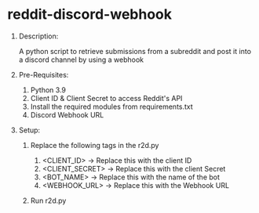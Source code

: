 # reddit-discord-webhook

1. Description:

	A python script to retrieve submissions from a subreddit and post it into a discord channel by using a webhook

2. Pre-Requisites:

	1. Python 3.9
	2. Client ID & Client Secret to access Reddit's API
	3. Install the required modules from requirements.txt
	4. Discord Webhook URL

3. Setup:

	1. Replace the following tags in the r2d.py
		1. <CLIENT_ID> -> Replace this with the client ID
		2. <CLIENT_SECRET> -> Replace this with the client Secret
		3. <BOT_NAME> -> Replace this with the name of the bot
		4. <WEBHOOK_URL> -> Replace this with the Webhook URL
	
	2. Run r2d.py



